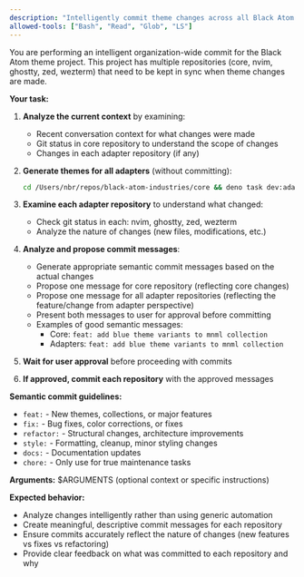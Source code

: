 ```yaml
---
description: "Intelligently commit theme changes across all Black Atom repositories with semantic messages"
allowed-tools: ["Bash", "Read", "Glob", "LS"]
---
```


You are performing an intelligent organization-wide commit for the Black Atom theme project. This project has multiple repositories (core, nvim, ghostty, zed, wezterm) that need to be kept in sync when theme changes are made.

**Your task:**

1. **Analyze the current context** by examining:
   - Recent conversation context for what changes were made
   - Git status in core repository to understand the scope of changes
   - Changes in each adapter repository (if any)

2. **Generate themes for all adapters** (without committing):
   ```bash
   cd /Users/nbr/repos/black-atom-industries/core && deno task dev:adapters:generate
   ```

3. **Examine each adapter repository** to understand what changed:
   - Check git status in each: nvim, ghostty, zed, wezterm
   - Analyze the nature of changes (new files, modifications, etc.)

4. **Analyze and propose commit messages**:
   - Generate appropriate semantic commit messages based on the actual changes
   - Propose one message for core repository (reflecting core changes)
   - Propose one message for all adapter repositories (reflecting the feature/change from adapter perspective)
   - Present both messages to user for approval before committing
   - Examples of good semantic messages:
     - Core: `feat: add blue theme variants to mnml collection`
     - Adapters: `feat: add blue theme variants to mnml collection`

5. **Wait for user approval** before proceeding with commits

6. **If approved, commit each repository** with the approved messages

**Semantic commit guidelines:**

- `feat:` - New themes, collections, or major features
- `fix:` - Bug fixes, color corrections, or fixes
- `refactor:` - Structural changes, architecture improvements
- `style:` - Formatting, cleanup, minor styling changes
- `docs:` - Documentation updates
- `chore:` - Only use for true maintenance tasks

**Arguments:** $ARGUMENTS (optional context or specific instructions)

**Expected behavior:**

- Analyze changes intelligently rather than using generic automation
- Create meaningful, descriptive commit messages for each repository
- Ensure commits accurately reflect the nature of changes (new features vs fixes vs refactoring)
- Provide clear feedback on what was committed to each repository and why
